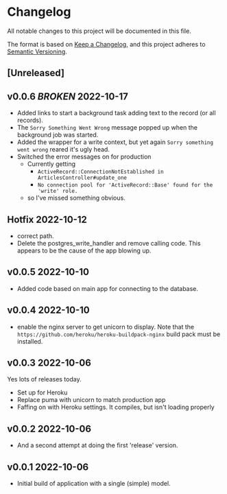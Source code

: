 # Changelog

All notable changes to this project will be documented in this file.

The format is based on [Keep a Changelog](https://keepachangelog.com/en/1.0.0/),
and this project adheres to [Semantic Versioning](https://semver.org/spec/v2.0.0.html).

## [Unreleased]

## v0.0.6 *BROKEN* 2022-10-17

- Added links to start a background task adding text to the record (or all records).
- The `Sorry Something Went Wrong` message popped up when the background job was started.
- Added the wrapper for a write context, but yet again `Sorry something went wrong` reared it's ugly head.
- Switched the error messages on for production
  - Currently getting 
    - `ActiveRecord::ConnectionNotEstablished in ArticlesController#update_one`
    - `No connection pool for 'ActiveRecord::Base' found for the 'write' role.`
  - so I've missed something obvious.

## Hotfix 2022-10-12

- correct path.
- Delete the postgres_write_handler and remove calling code. This appears to be the cause of the app blowing up.

## v0.0.5 2022-10-10

- Added code based on main app for connecting to the database.

## v0.0.4 2022-10-10

- enable the nginx server to get unicorn to display. Note that the `https://github.com/heroku/heroku-buildpack-nginx` build pack must be installed.

## v0.0.3 2022-10-06

Yes lots of releases today.

- Set up for Heroku
- Replace puma with unicorn to match production app
- Faffing on with Heroku settings. It compiles, but isn't loading properly

## v0.0.2 2022-10-06

- And a second attempt at doing the first 'release' version.

## v0.0.1 2022-10-06

- Initial build of application with a single (simple) model.
